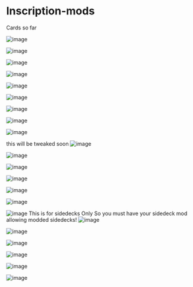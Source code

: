 # Inscription-mods

Cards so far

![image](https://user-images.githubusercontent.com/68404350/148460081-c0e99007-4116-47fa-8199-07ff2e95139e.png)

![image](https://user-images.githubusercontent.com/68404350/148460115-46fbfe6c-fc80-4862-b76d-d75573f8ff21.png)

![image](https://user-images.githubusercontent.com/68404350/148460133-b6fc9928-f215-40f7-a581-abb4c74fa362.png)

![image](https://user-images.githubusercontent.com/68404350/148460159-3800a62a-0022-491b-8d6d-75e024700589.png)

![image](https://user-images.githubusercontent.com/68404350/148460191-ca2d5181-5fce-4835-877c-b2e7c53ef973.png)

![image](https://user-images.githubusercontent.com/68404350/148460212-f5abf974-2267-4082-a163-5f6bc4ba9246.png)

![image](https://user-images.githubusercontent.com/68404350/148460226-7c4c1e74-444e-43e6-b3a5-4f5e6eca9838.png)

![image](https://user-images.githubusercontent.com/68404350/148460259-89c78060-d22c-42b7-930e-6591ff7aab7b.png)

![image](https://user-images.githubusercontent.com/68404350/148460282-60a2cf75-4182-4e42-adc5-bcb040d75dd4.png)

this will be tweaked soon ![image](https://user-images.githubusercontent.com/68404350/148460296-7c272623-969f-47b5-bbc3-a6eb8cfa61a7.png)

![image](https://user-images.githubusercontent.com/68404350/148460329-1a7af686-03e7-42c3-b871-e8a92ccf2baa.png)

![image](https://user-images.githubusercontent.com/68404350/148616934-1a001038-e4de-4f6f-8b75-6b98f449c5f6.png)

![image](https://user-images.githubusercontent.com/68404350/148616961-69a920bf-a580-490a-bb82-945b721deb1c.png)

![image](https://user-images.githubusercontent.com/68404350/148616990-13fed94e-c7aa-4e37-9a93-976e5b053d01.png)

![image](https://user-images.githubusercontent.com/68404350/148617022-e83d35d6-9130-4dd3-a92b-6c33b498e26a.png)

![image](https://user-images.githubusercontent.com/68404350/148617060-29ccd7e5-1e20-4d97-9b9f-a7d02ccf014e.png) This is for sidedecks Only So you must have your sidedeck mod allowing modded sidedecks!
![image](https://user-images.githubusercontent.com/68404350/148617135-4eba770e-9fff-4ed6-9e22-0e7102f2c3a3.png)

![image](https://user-images.githubusercontent.com/68404350/148617160-ad451747-aaf6-43f6-95c4-2910867103b1.png)

![image](https://user-images.githubusercontent.com/68404350/148617187-3dc15ca4-a304-4a28-a354-65431f3ff93a.png)

![image](https://user-images.githubusercontent.com/68404350/148617245-26079c3d-f6a6-4a63-a832-8fef7ba61fe4.png)

![image](https://user-images.githubusercontent.com/68404350/148617271-efa25c30-c252-46d3-a1b6-a1adc026b05d.png)

![image](https://user-images.githubusercontent.com/68404350/148617311-b18ebc1a-77e9-4a0b-8c50-027e1a2e0c29.png)

